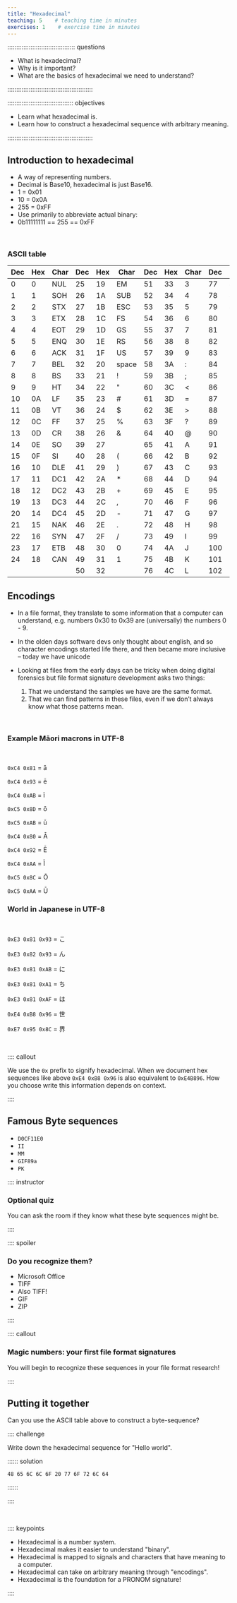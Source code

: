 ```yaml
---
title: "Hexadecimal"
teaching: 5    # teaching time in minutes
exercises: 1    # exercise time in minutes
---
```


:::::::::::::::::::::::::::::::::::::: questions

- What is hexadecimal?
- Why is it important?
- What are the basics of hexadecimal we need to understand?

::::::::::::::::::::::::::::::::::::::::::::::::

::::::::::::::::::::::::::::::::::::: objectives

- Learn what hexadecimal is.
- Learn how to construct a hexadecimal sequence with arbitrary meaning.

::::::::::::::::::::::::::::::::::::::::::::::::

## Introduction to hexadecimal

* A way of representing numbers.
* Decimal is Base10, hexadecimal is just Base16.
* 1 = 0x01
* 10 = 0x0A
* 255 = 0xFF
* Use primarily to abbreviate actual binary:
* 0b11111111 == 255 == 0xFF

<br>

### ASCII table

| Dec | Hex | Char    | Dec | Hex | Char    | Dec | Hex | Char    | Dec | Hex | Char    | Dec | Hex | Char    |
|-----|-----|---------|-----|-----|---------|-----|-----|---------|-----|-----|---------|-----|-----|---------|
| 0   | 0   | NUL     | 25  | 19  | EM      | 51  | 33  | 3       | 77  | 4D  | M       | 103 | 67  | g       |
| 1   | 1   | SOH     | 26  | 1A  | SUB     | 52  | 34  | 4       | 78  | 4E  | N       | 104 | 68  | h       |
| 2   | 2   | STX     | 27  | 1B  | ESC     | 53  | 35  | 5       | 79  | 4F  | O       | 105 | 69  | i       |
| 3   | 3   | ETX     | 28  | 1C  | FS      | 54  | 36  | 6       | 80  | 50  | P       | 106 | 6A  | j       |
| 4   | 4   | EOT     | 29  | 1D  | GS      | 55  | 37  | 7       | 81  | 51  | Q       | 107 | 6B  | k       |
| 5   | 5   | ENQ     | 30  | 1E  | RS      | 56  | 38  | 8       | 82  | 52  | R       | 108 | 6C  | l       |
| 6   | 6   | ACK     | 31  | 1F  | US      | 57  | 39  | 9       | 83  | 53  | S       | 109 | 6D  | m       |
| 7   | 7   | BEL     | 32  | 20  | space   | 58  | 3A  | :       | 84  | 54  | T       | 110 | 6E  | n       |
| 8   | 8   | BS      | 33  | 21  | !       | 59  | 3B  | ;       | 85  | 55  | U       | 111 | 6F  | o       |
| 9   | 9   | HT      | 34  | 22  | "       | 60  | 3C  | <       | 86  | 56  | V       | 112 | 70  | p       |
| 10  | 0A  | LF      | 35  | 23  | #       | 61  | 3D  | =       | 87  | 57  | W       | 113 | 71  | q       |
| 11  | 0B  | VT      | 36  | 24  | $       | 62  | 3E  | >       | 88  | 58  | X       | 114 | 72  | r       |
| 12  | 0C  | FF      | 37  | 25  | %       | 63  | 3F  | ?       | 89  | 59  | Y       | 115 | 73  | s       |
| 13  | 0D  | CR      | 38  | 26  | &       | 64  | 40  | @       | 90  | 5A  | Z       | 116 | 74  | t       |
| 14  | 0E  | SO      | 39  | 27  |         | 65  | 41  | A       | 91  | 5B  | [       | 117 | 75  | u       |
| 15  | 0F  | SI      | 40  | 28  | (       | 66  | 42  | B       | 92  | 5C  | \       | 118 | 76  | v       |
| 16  | 10  | DLE     | 41  | 29  | )       | 67  | 43  | C       | 93  | 5D  | ]       | 119 | 77  | w       |
| 17  | 11  | DC1     | 42  | 2A  | *       | 68  | 44  | D       | 94  | 5E  | ^       | 120 | 78  | x       |
| 18  | 12  | DC2     | 43  | 2B  | +       | 69  | 45  | E       | 95  | 5F  | _       | 121 | 79  | y       |
| 19  | 13  | DC3     | 44  | 2C  | ,       | 70  | 46  | F       | 96  | 60  | `       | 122 | 7A  | z       |
| 20  | 14  | DC4     | 45  | 2D  | -       | 71  | 47  | G       | 97  | 61  | a       | 123 | 7B  | {       |
| 21  | 15  | NAK     | 46  | 2E  | .       | 72  | 48  | H       | 98  | 62  | b       | 124 | 7C  | |       |
| 22  | 16  | SYN     | 47  | 2F  | /       | 73  | 49  | I       | 99  | 63  | c       | 125 | 7D  | }       |
| 23  | 17  | ETB     | 48  | 30  | 0       | 74  | 4A  | J       | 100 | 64  | d       | 126 | 7E  | ~       |
| 24  | 18  | CAN     | 49  | 31  | 1       | 75  | 4B  | K       | 101 | 65  | e       | 127 | 7F  | DEL     |
|     |     |         | 50  | 32  |         | 76  | 4C  | L       | 102 | 66  | f       |     |     |         |

<!-- created with https://ozh.github.io/ascii-tables/
     and https://www.rapidtables.com/code/text/ascii-table.html
-->

## Encodings

* In a file format, they translate to some information that a computer can
understand, e.g. numbers 0x30 to 0x39 are (universally) the numbers 0 - 9.
* In the olden days software devs only thought about english, and so character
encodings started life there, and then became more inclusive – today we have
unicode
* Looking at files from the early days can be tricky when doing digital
forensics but file format signature development asks two things:

    1. That we understand the samples we have are the same format.
    1. That we can find patterns in these files, even if we don’t always
    know what those patterns mean.

<br>

### Example Māori macrons in UTF-8

<br>

`0xC4 0x81` = ā

`0xC4 0x93` = ē

`0xC4 0xAB` = ī

`0xC5 0x8D` = ō

`0xC5 0xAB` = ū

`0xC4 0x80` = Ā

`0xC4 0x92` = Ē

`0xC4 0xAA` = Ī

`0xC5 0x8C` = Ō

`0xC5 0xAA` = Ū

### World in Japanese in UTF-8

<br>

`0xE3 0x81 0x93` = こ

`0xE3 0x82 0x93` = ん

`0xE3 0x81 0xAB` = に

`0xE3 0x81 0xA1` = ち

`0xE3 0x81 0xAF` = は

`0xE4 0xB8 0x96` = 世

`0xE7 0x95 0x8C` = 界

<br>

:::: callout

We use the `0x` prefix to signify hexadecimal. When we document hex
sequences like above `0xE4 0xB8 0x96` is also equivalent to `0xE4B896`. How
you choose write this information depends on context.

::::

<!-- NB. I found this site useful: https://www.compart.com/en/unicode/ for
     whatever reason it has a lot of info.
-->

## Famous Byte sequences

* `D0CF11E0`
* `II`
* `MM`
* `GIF89a`
* `PK`

:::: instructor

### Optional quiz

You can ask the room if they know what these byte sequences might be.

::::

:::: spoiler

### Do you recognize them?

* Microsoft Office
* TIFF
* Also TIFF!
* GIF
* ZIP

::::

:::: callout

### Magic numbers: your first file format signatures

You will begin to recognize these sequences in your file format research!

::::

## Putting it together

Can you use the ASCII table above to construct a byte-sequence?

:::: challenge

Write down the hexadecimal sequence for "Hello world".

:::::: solution

```binary
48 65 6C 6C 6F 20 77 6F 72 6C 64
```

::::::

::::


<!-- NB. Keypoints should appear at the end of the markdown file. Aesthetically
     it looks like it's better with an additional newline so adding that
     here and using this comment as a separator to make it easy to read
     content.
-->

<br>

:::: keypoints

- Hexadecimal is a number system.
- Hexadecimal makes it easier to understand "binary".
- Hexadecimal is mapped to signals and characters that have meaning to a
computer.
- Hexadecimal can take on arbitrary meaning through "encodings".
- Hexadecimal is the foundation for a PRONOM signature!

::::
